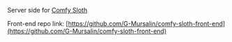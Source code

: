 Server side for [Comfy Sloth](https://comfy-sloth-furnitures1.netlify.app/)

Front-end repo link: [https://github.com/G-Mursalin/comfy-sloth-front-end](https://github.com/G-Mursalin/comfy-sloth-front-end)
